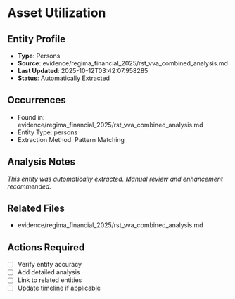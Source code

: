 # Asset Utilization

## Entity Profile
- **Type**: Persons
- **Source**: evidence/regima_financial_2025/rst_vva_combined_analysis.md
- **Last Updated**: 2025-10-12T03:42:07.958285
- **Status**: Automatically Extracted

## Occurrences
- Found in: evidence/regima_financial_2025/rst_vva_combined_analysis.md
- Entity Type: persons
- Extraction Method: Pattern Matching

## Analysis Notes
*This entity was automatically extracted. Manual review and enhancement recommended.*

## Related Files
- evidence/regima_financial_2025/rst_vva_combined_analysis.md

## Actions Required
- [ ] Verify entity accuracy
- [ ] Add detailed analysis
- [ ] Link to related entities
- [ ] Update timeline if applicable
